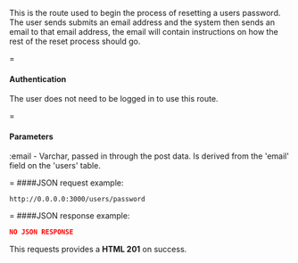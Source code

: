 <!-- --- title: POST /users/password -->

This is the route used to begin the process of resetting a users password. The user sends submits an email address and the system then sends an email to that email address, the email will contain instructions on how the rest of the reset process should go.

=
#### Authentication

The user does not need to be logged in to use this route.

=
#### Parameters

:email - Varchar, passed in through the post data. Is derived from the 'email' field on the 'users' table. 

=
####JSON request example:
```
http://0.0.0.0:3000/users/password
```

=
####JSON response example:

```json
NO JSON RESPONSE
```

This requests provides a <strong>HTML 201</strong> on success.